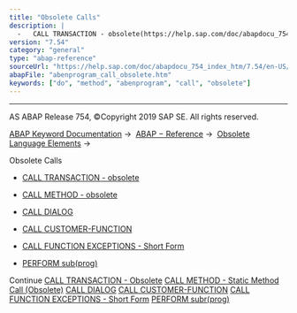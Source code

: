 ```yaml
---
title: "Obsolete Calls"
description: |
  -   CALL TRANSACTION - obsolete(https://help.sap.com/doc/abapdocu_754_index_htm/7.54/en-US/abapcall_transaction_auth_obs.htm) -   CALL METHOD - obsolete(https://help.sap.com/doc/abapdocu_754_index_htm/7.54/en-US/abapcall_method_static.htm) -   CALL DIALOG(https://help.sap.com/doc/abapdocu_754_
version: "7.54"
category: "general"
type: "abap-reference"
sourceUrl: "https://help.sap.com/doc/abapdocu_754_index_htm/7.54/en-US/abenprogram_call_obsolete.htm"
abapFile: "abenprogram_call_obsolete.htm"
keywords: ["do", "method", "abenprogram", "call", "obsolete"]
---
```


* * *

AS ABAP Release 754, ©Copyright 2019 SAP SE. All rights reserved.

[ABAP Keyword Documentation](https://help.sap.com/doc/abapdocu_754_index_htm/7.54/en-US/abenabap.htm) →  [ABAP − Reference](https://help.sap.com/doc/abapdocu_754_index_htm/7.54/en-US/abenabap_reference.htm) →  [Obsolete Language Elements](https://help.sap.com/doc/abapdocu_754_index_htm/7.54/en-US/abenabap_obsolete.htm) → 

Obsolete Calls

-   [CALL TRANSACTION - obsolete](https://help.sap.com/doc/abapdocu_754_index_htm/7.54/en-US/abapcall_transaction_auth_obs.htm)

-   [CALL METHOD - obsolete](https://help.sap.com/doc/abapdocu_754_index_htm/7.54/en-US/abapcall_method_static.htm)

-   [CALL DIALOG](https://help.sap.com/doc/abapdocu_754_index_htm/7.54/en-US/abapcall_dialog.htm)

-   [CALL CUSTOMER-FUNCTION](https://help.sap.com/doc/abapdocu_754_index_htm/7.54/en-US/abapcall_customer-function.htm)

-   [CALL FUNCTION EXCEPTIONS - Short Form](https://help.sap.com/doc/abapdocu_754_index_htm/7.54/en-US/abapcall_function_exc_short_form.htm)

-   [PERFORM sub(prog)](https://help.sap.com/doc/abapdocu_754_index_htm/7.54/en-US/abapperform_obsolete.htm)

Continue
[CALL TRANSACTION - Obsolete](https://help.sap.com/doc/abapdocu_754_index_htm/7.54/en-US/abapcall_transaction_auth_obs.htm)
[CALL METHOD - Static Method Call (Obsolete)](https://help.sap.com/doc/abapdocu_754_index_htm/7.54/en-US/abapcall_method_static.htm)
[CALL DIALOG](https://help.sap.com/doc/abapdocu_754_index_htm/7.54/en-US/abapcall_dialog.htm)
[CALL CUSTOMER-FUNCTION](https://help.sap.com/doc/abapdocu_754_index_htm/7.54/en-US/abapcall_customer-function.htm)
[CALL FUNCTION EXCEPTIONS - Short Form](https://help.sap.com/doc/abapdocu_754_index_htm/7.54/en-US/abapcall_function_exc_short_form.htm)
[PERFORM subr(prog)](https://help.sap.com/doc/abapdocu_754_index_htm/7.54/en-US/abapperform_obsolete.htm)